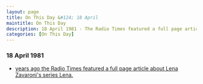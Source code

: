 ```yaml
---
layout: page
title: On This Day &#124; 18 April
maintitle: On This Day
description: 18 April 1981 - The Radio Times featured a full page article about Lena Zavaroni's series Lena.
categories: [On This Day]
---
```


### 18 April 1981
* [<span id="age"></span> years ago the Radio Times featured a full page article about Lena Zavaroni's series Lena.](/tv%20guides/1981/04/18/radio-times.html)

<!-- Script for calculating number of years ago -->
<script>
var dob = '19810418';
var year = Number(dob.substr(0, 4));
var month = Number(dob.substr(4, 2)) - 1;
var day = Number(dob.substr(6, 2));
var today = new Date();
var age = today.getFullYear() - year;
if (today.getMonth() < month || (today.getMonth() == month && today.getDate() < day)) {
  age--;
}
document.getElementById("age").innerHTML=age;
</script>


